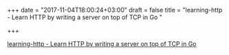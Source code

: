 +++
date = "2017-11-04T18:00:24+03:00"
draft = false
title = "learning-http - Learn HTTP by writing a server on top of TCP in Go "

+++

<p><a href="https://github.com/nstogner/learning-http">learning-http - Learn HTTP by writing a server on top of TCP in Go </a></p>
